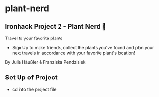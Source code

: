 # plant-nerd

## Ironhack Project 2 - Plant Nerd :seedling:

Travel to your favorite plants

- Sign Up to make friends, collect the plants you've found and plan your next travels in accordance with your favorite plant's location!

By Julia Häußler & Franziska Pendzialek

## Set Up of Project

- cd into the project file
